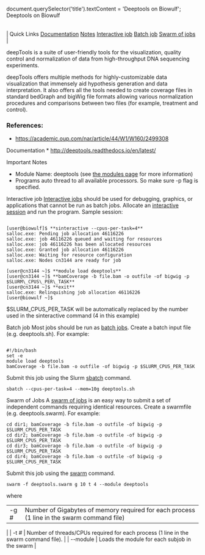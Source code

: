 

document.querySelector('title').textContent = 'Deeptools on Biowulf';
Deeptools on Biowulf


|  |
| --- |
| 
Quick Links
[Documentation](#doc)
[Notes](#notes)
[Interactive job](#int) 
[Batch job](#sbatch) 
[Swarm of jobs](#swarm) 
 |

  deepTools is a suite of user-friendly tools for the visualization, quality 
 control and normalization of data from high-throughput DNA sequencing experiments. 
 


deepTools offers multiple methods for highly-customizable data visualization 
 that immensely aid hypothesis generation and data interpretation. It also 
 offers all the tools needed to create coverage files in standard bedGraph 
 and bigWig file formats allowing various normalization procedures and comparisons 
 between two files (for example, treatment and control).


 


### References:


* <https://academic.oup.com/nar/article/44/W1/W160/2499308>


Documentation * <http://deeptools.readthedocs.io/en/latest/>



Important Notes
* Module Name: deeptools (see [the 
 modules page](/apps/modules.html) for more information)
* Programs auto thread to all available processors. So make sure -p flag 
 is specified.





Interactive job
[Interactive jobs](/docs/userguide.html#int) should be used for debugging, graphics, or applications that cannot be run as batch jobs.
Allocate an [interactive session](/docs/userguide.html#int) and run the program. Sample session:



```

[user@biowulf]$ **sinteractive --cpus-per-task=4**
salloc.exe: Pending job allocation 46116226
salloc.exe: job 46116226 queued and waiting for resources
salloc.exe: job 46116226 has been allocated resources
salloc.exe: Granted job allocation 46116226
salloc.exe: Waiting for resource configuration
salloc.exe: Nodes cn3144 are ready for job

[user@cn3144 ~]$ **module load deeptools**
[user@cn3144 ~]$ **bamCoverage -b file.bam -o outfile -of bigwig -p $SLURM\_CPUS\_PER\_TASK**
[user@cn3144 ~]$ **exit**
salloc.exe: Relinquishing job allocation 46116226
[user@biowulf ~]$

```

$SLURM\_CPUS\_PER\_TASK will be automatically replaced by the number used in the sinteractive command (4 in this example)



Batch job
Most jobs should be run as [batch jobs](/docs/userguide.html#submit).
Create a batch input file (e.g. deeptools.sh). For example:



```

#!/bin/bash
set -e
module load deeptools
bamCoverage -b file.bam -o outfile -of bigwig -p $SLURM_CPUS_PER_TASK

```

Submit this job using the Slurm [sbatch](/docs/userguide.html) command.



```
sbatch --cpus-per-task=4 --mem=10g deeptools.sh
```

Swarm of Jobs 
A [swarm of jobs](/apps/swarm.html) is an easy way to submit a set of independent commands requiring identical resources.
Create a swarmfile (e.g. deeptools.swarm). For example:



```
cd dir1; bamCoverage -b file.bam -o outfile -of bigwig -p $SLURM_CPUS_PER_TASK
cd dir2; bamCoverage -b file.bam -o outfile -of bigwig -p $SLURM_CPUS_PER_TASK
cd dir3; bamCoverage -b file.bam -o outfile -of bigwig -p $SLURM_CPUS_PER_TASK
cd dir4; bamCoverage -b file.bam -o outfile -of bigwig -p $SLURM_CPUS_PER_TASK

```

Submit this job using the [swarm](/apps/swarm.html) command.



```
swarm -f deeptools.swarm g 10 t 4 --module deeptools
```

where
 

|  |  |
| --- | --- |
| -g *#*  | Number of Gigabytes of memory required for each process (1 line in the swarm command file)
  |
| -t *#* | Number of threads/CPUs required for each process (1 line in the swarm command file).
  |
| --module  | Loads the module for each subjob in the swarm  |




